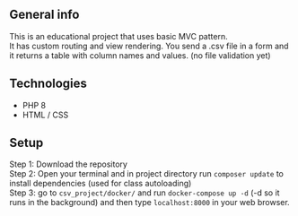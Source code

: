 ## General info
This is an educational project that uses basic MVC pattern. <br>
It has custom routing and view rendering.
You send a .csv file in a form and it returns a table with column names and values. 
(no file validation yet)

## Technologies
* PHP 8
* HTML / CSS

## Setup
Step 1: Download the repository <br>
Step 2: Open your terminal and in project directory run `composer update` to install dependencies (used for class autoloading) <br>
Step 3: go to `csv_project/docker/` and run `docker-compose up -d` (-d so it runs in the background) and then type `localhost:8000` in your web browser. <br>
